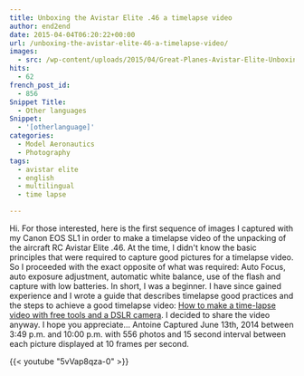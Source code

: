 ```yaml
---
title: Unboxing the Avistar Elite .46 a timelapse video
author: end2end
date: 2015-04-04T06:20:22+00:00
url: /unboxing-the-avistar-elite-46-a-timelapse-video/
images:
  - src: /wp-content/uploads/2015/04/Great-Planes-Avistar-Elite-Unboxing-featured-image.jpg
hits:
  - 62
french_post_id:
  - 856
Snippet Title:
  - Other languages
Snippet:
  - '[otherlanguage]'
categories:
  - Model Aeronautics
  - Photography
tags:
  - avistar elite
  - english
  - multilingual
  - time lapse

---
```


Hi. For those interested, here is the first sequence of images I captured with my Canon EOS SL1 in order to make a timelapse video of the unpacking of the aircraft RC Avistar Elite .46. At the time, I didn't know the basic principles that were required to capture good pictures for a timelapse video. So I proceeded with the exact opposite of what was required: Auto Focus, auto exposure adjustment, automatic white balance, use of the flash and capture with low batteries. In short, I was a beginner. I have since gained experience and I wrote a guide that describes timelapse good practices and the steps to achieve a good timelapse video: [How to make a time-lapse video with free tools and a DSLR camera](/how-to-make-a-time-lapse-video-with-free-tools-and-a-dslr-camera/ "How to make a time-lapse video with free tools and a DSLR camera"). I decided to share the video anyway. I hope you appreciate... Antoine Captured June 13th, 2014 between 3:49 p.m. and 10:00 p.m. with 556 photos and 15 second interval between each picture displayed at 10 frames per second.

{{< youtube "5vVap8qza-0" >}}
